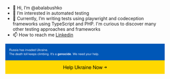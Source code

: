 - 👋 Hi, I’m @abalabushko
- 👀 I’m interested in automated testing
- 🌱 Currently, I’m writing tests using playwright and codeception frameworks using TypeScript and PHP. I'm curious to discover many other testing approaches and frameworks
- 📫 How to reach me [Linkedin](https://pl.linkedin.com/in/anna-balabushko-46888827)

[![Stand With Ukraine](https://raw.githubusercontent.com/vshymanskyy/StandWithUkraine/main/banner2-direct.svg)](https://stand-with-ukraine.pp.ua)

<!---
abalabushko/abalabushko is a ✨ special ✨ repository because its `README.md` (this file) appears on your GitHub profile.
You can click the Preview link to take a look at your changes.
--->
